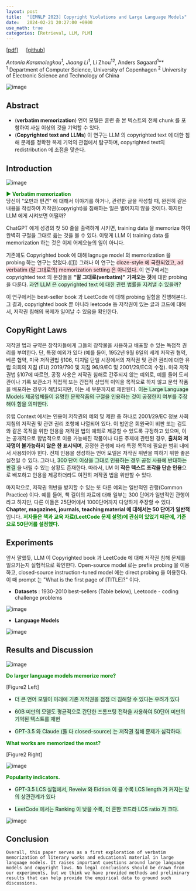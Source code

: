 ```yaml
---
layout: post
title:  "[EMNLP 2023] Copyright Violations and Large Language Models"
date:   2024-02-21 20:27:00 +0900
use_math: true
categories: [Retrieval, LLM, PLM]
---
```


[[pdf]](https://aclanthology.org/2023.emnlp-main.968.pdf) &emsp;
[[github]](https://github.com/coastalcph/CopyrightLLMs)

**Antonia Karamolegkou<sup>1*</sup>, Jiaang Li<sup>1*</sup>, Li Zhou<sup>12</sup>, Anders Søgaard<sup>1</sup>**
<br><sup>1</sup> Department of Computer Science, University of Copenhagen <sup>2</sup> University of Electronic Science and Technology of China
 &emsp;

![image](https://github.com/yong1-kim/yong1-kim.github.io/assets/42200027/85b6b96d-a378-4b28-852b-c3416bc088a5)

## Abstract
- (**verbatim memorization**) 언어 모델은 훈련 중 본 텍스트의 전체 chunk 를 포함하여 사실 이상의 것을 기억할 수 있다.
- (**Copyrighted text and LLMs**) 이 연구는 LLM 의 copyrighted text 에 대한 침해 문제를 정확한 복제 기억의 관점에서 탐구하며, copyrighted text의 redistribution 에 초점을 맞춘다.

## Introduction

![image](https://github.com/yong1-kim/yong1-kim.github.io/assets/42200027/7f4f8639-d0d8-4870-be1f-97ef4ad39a8c)

<span style='color:green;font-weight:bold'> ▶ Verbatim memorization </span>
<br>
당신이 "오만과 편견" 에 대해서 이야기를 하거나, 관련한 글을 작성할 때, 완전히 같은 내용을 작성하여 저작권(copyright)을 침해하는 일은 벌어지지 않을 것이다. 
하지만 LLM 에게 시켜보면 어떨까?

ChatGPT 에게 성경의 첫 50 줄을 출력하게 시키면, training data 을 memorize 하여 완벽히 구절을 그대로 읊는 것을 볼 수 있다. 이렇게 LLM 이 training data 를 memorization 하는 것은 이제 어제오늘의 일이 아니다.

기존에도 Copyrighted book 에 대해 lagnuge model 의 memorization 을 probing 하는 연구는 있었다.([[1]](https://arxiv.org/abs/2305.00118))
그러나 이 연구는 <span style='background-color: #ffdce0'> cloze-style 에 국한되었고, ad verbatim (말 그대로의) memorization setting 은 아니었다. </span>
이 연구에서는 copyrighted text 의 문장들을 **"말 그대로(verbatim)" 가져오는 것**에 대한 probing 을 다룬다. 
<span style='background-color: #dcffe4'> 과연 LLM 은 copyrighted text 에 대한 관련 법률을 지켜낼 수 있을까?</span>

이 연구에서는 best-seller book 과 LeetCode 에 대해 probing 실험을 진행해본다.
그 결과, copyrighted book 뿐 아니라 leetcode 등 저작권이 있는 글과 코드에 대해서, 저작권 침해의 복제가 일어날 수 있음을 확인한다.

## CopyRight Laws

저작권 법과 규약은 창작자들에게 그들의 창작물을 사용하고 배포할 수 있는 독점적 권리를 부여한다. 
단, 특정 예외가 있다 (예를 들어, 1952년 9월 6일의 세계 저작권 협약, 베른 협약, 미국 저작권법 §106, 디지털 단일 시장에서의 저작권 및 관련 권리에 대한 유럽 의회의 지침 (EU) 2019/790 및 지침 96/9/EC 및 2001/29/EC의 수정). 
미국 저작권법 §107에 따르면, 공정 사용은 저작권 침해로 간주되지 않는 예외로, 예를 들어 도서관이나 기록 보관소가 직접적 또는 간접적 상업적 이익을 목적으로 하지 않고 문학 작품을 배포하는 경우가 해당되지만, 이는 세 부분까지로 제한된다. 
<span style='background-color: #dcffe4'> 이는 Large Language Models 제공업체들이 유명한 문학작품의 구절을 인용하는 것이 공정한지 여부를 주장해야 함을 의미한다.  </span>

유럽 Context 에서는 인용이 저작권의 예외 및 제한 중 하나로 2001/29/EC 정보 사회 지침의 저작권 및 관련 권리 조항에 나열되어 있다. 
이 법안은 회원국이 비판 또는 검토와 같은 목적을 위한 인용을 저작권 법의 예외로 제공할 수 있도록 규정하고 있으며, 이는 공개적으로 합법적으로 이용 가능해진 작품이나 다른 주제에 관련된 경우, **출처와 저자명이 불가능하지 않은 한 표시되며**, 공정한 관행에 따라 특정 목적에 필요한 범위 내에서 사용되어야 힌다. 
전체 인용을 생성하는 언어 모델은 저작권 위반을 피하기 위한 좋은 실천일 수 있다. 
그러나, <span style='background-color: #dcffe4'> 300 단어 이상을 그대로 인용하는 경우 공정 사용에 반대하는 판결 </span> 을 내릴 수 있는 상황도 존재한다. 
따라서, LM 이 **작은 텍스트 조각을 단순 인용**으로 배포하고 인용을 제공하더라도 여전히 저작권 법을 위반할 수 있다. 

마지막으로, 저작권 위반을 방지할 수 있는 또 다른 예외는 일반적인 관행(Common Practice) 이다. 
예를 들어, 책 길이의 자료에 대해 일부는 300 단어가 일반적인 관행이라고 하지만, 다른 이들은 25단어에서 1000단어까지 다양하게 주장할 수 있다. 
**Chapter, magazines, journals, teaching material 에 대해서는 50 단어가 일반적**입니다. 
<span style='color:green;font-weight:bold'> 
저자들은 책과 교육 자료(LeetCode 문제 설명)에 관심이 있었기 때문에, 기준으로 50단어를 설정했다. </span>

## Experiments

앞서 말했듯, LLM 이 Copyrighted book 과 LeetCode 에 대해 저작권 침해 문제를 일으키는지 실험적으로 확인한다.
Open-source model 로는 prefix probing 을 이용하고, closed-source instruction-tuned model 에는 direct probing 을 이용한다.
이 때 prompt 는 "What is the first page of [TITLE]?" 이다.

- **Datasets** : 1930-2010 best-sellers (Table below), Leetcode - coding challenge problems

![image](https://github.com/yong1-kim/yong1-kim.github.io/assets/42200027/aba91fd8-5813-4338-97f4-d547bf4d2424)

- **Language Models**

![image](https://github.com/yong1-kim/yong1-kim.github.io/assets/42200027/60b695ea-6c0c-4e90-865e-b72ae9e48951)


## Results and Discussion

![image](https://github.com/yong1-kim/yong1-kim.github.io/assets/42200027/6ffa1dea-44d7-469f-81aa-fc1fa4e42b16)

<span style='color:green;font-weight:bold'> Do larger language models memorize more? </span>
<br>

[Figure2 Left]

- <span style='background-color: #dcffe4'> 더 큰 언어 모델이 미래에 기존 저작권을 점점 더 침해할 수 있다는 우려가 있다 </span>

- <span style='background-color: #dcffe4'> 60B 미만의 모델도 평균적으로 간단한 프롬프팅 전략을 사용하여 50단어 미만의 기억된 텍스트를 재현 </span>

- <span style='background-color: #dcffe4'> GPT-3.5 와 Claude (둘 다 closed-source) 는 저작권 침해 문제가 심각하다. </span>

<span style='color:green;font-weight:bold'> What works are memorized the most?  </span>
<br>

[Figure2 Right]

![image](https://github.com/yong1-kim/yong1-kim.github.io/assets/42200027/9b5f1e28-6c0a-4333-8820-e2b8c2d668a5)

<span style='color:green;font-weight:bold'> Popularity indicators. </span>
<br>

- <span style='background-color: #dcffe4'> GPT-3.5 LCS 실험에서, Reveiw 와 Eidtion 이 클 수록 LCS length 가 커지는 양의 상관관계가 있다</span>

- <span style='background-color: #dcffe4'> LeetCode 에서는 Ranking 이 낮을 수록, 더 흔한 코드라 LCS ratio 가 크다.</span>

![image](https://github.com/yong1-kim/yong1-kim.github.io/assets/42200027/8c1851a4-ef80-4fad-88e5-f485d5696f4a)

## Conclusion
```
Overall, this paper serves as a first exploration of verbatim memorization of literary works and educational material in large language models. It raises important questions around large language models and copyright laws. No legal conclusions should be drawn from our experiments, but we think we have provided methods and preliminary results that can help provide the empirical data to ground such discussions.
```
